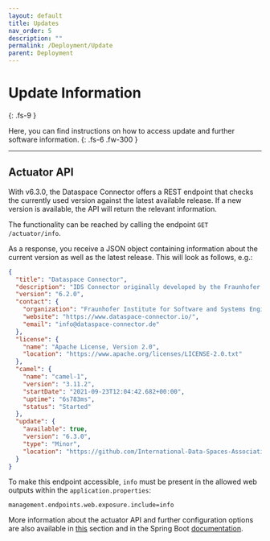 ```yaml
---
layout: default
title: Updates
nav_order: 5
description: ""
permalink: /Deployment/Update
parent: Deployment
---
```


# Update Information
{: .fs-9 }

Here, you can find instructions on how to access update and further software information.
{: .fs-6 .fw-300 }

---

## Actuator API

With v6.3.0, the Dataspace Connector offers a REST endpoint that checks the currently used version
against the latest available release. If a new version is available, the API will return the
relevant information.

The functionality can be reached by calling the endpoint `GET /actuator/info`.

As a response, you receive a JSON object containing information about the current version as well
as the latest release. This will look as follows, e.g.:

```json
{
  "title": "Dataspace Connector",
  "description": "IDS Connector originally developed by the Fraunhofer ISST",
  "version": "6.2.0",
  "contact": {
    "organization": "Fraunhofer Institute for Software and Systems Engineering",
    "website": "https://www.dataspace-connector.io/",
    "email": "info@dataspace-connector.de"
  },
  "license": {
    "name": "Apache License, Version 2.0",
    "location": "https://www.apache.org/licenses/LICENSE-2.0.txt"
  },
  "camel": {
    "name": "camel-1",
    "version": "3.11.2",
    "startDate": "2021-09-23T12:04:42.682+00:00",
    "uptime": "6s783ms",
    "status": "Started"
  },
  "update": {
    "available": true,
    "version": "6.3.0",
    "type": "Minor",
    "location": "https://github.com/International-Data-Spaces-Association/DataspaceConnector/releases/tag/v6.3.0"
  }
}
```

To make this endpoint accessible, `info` must be present in the allowed web outputs within the
`application.properties`:

```properties
management.endpoints.web.exposure.include=info
```

More information about the actuator API and further configuration options are also available in
[this](logging.md) section and in the Spring Boot
[documentation](https://docs.spring.io/spring-boot/docs/current/reference/html/actuator.html).
